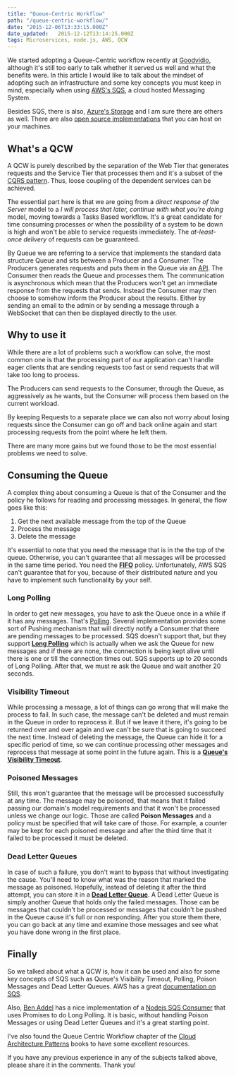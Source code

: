 ```yaml
---
title: "Queue-Centric Workflow"
path: "/queue-centric-workflow/"
date: "2015-12-06T13:33:15.000Z"
date_updated:   2015-12-12T13:14:25.000Z
tags: Microservices, node.js, AWS, QCW
---
```


We started adopting a Queue-Centric workflow recently at [Goodvidio](http://goodvid.io), although it's still too early to talk whether it served us well and what the benefits were. In this article I would like to talk about the mindset of adopting such an infrastructure and some key concepts you must keep in mind, especially when using [AWS's SQS](https://aws.amazon.com/sqs/), a cloud hosted Messaging System.

Besides SQS, there is also, [Azure's Storage](https://azure.microsoft.com/en-us/services/storage/) and I am sure there are others as well. There are also [open source implementations](http://queues.io/) that you can host on your machines.

## What's a QCW
A QCW is purely described by the separation of the Web Tier that generates requests and the Service Tier that processes them and it's a subset of the [CQRS pattern](http://martinfowler.com/bliki/CQRS.html). Thus, loose coupling of the dependent services can be achieved.

The essential part here is that we are going from a *direct response of the Server* model to a *I will process that later, continue with what you're doing* model, moving towards a Tasks Based workflow. It's a great candidate for time consuming processes or when the possibility of a system to be down is high and won't be able to service requests immediately. The *at-least-once delivery* of requests can be guaranteed.

By Queue we are referring to a service that implements the standard data structure Queue and sits between a Producer and a Consumer. The Producers generates requests and puts them in the Queue via an [API](http://docs.aws.amazon.com/AWSSimpleQueueService/latest/SQSDeveloperGuide/MakingRequestsArticle.html). The Consumer then reads the Queue and processes them. The communication is asynchronous which mean that the Producers won't get an immediate response from the requests that sends.  Instead the Consumer may then choose to somehow inform the Producer about the results. Either by sending an email to the admin or by sending a message through a WebSocket that can then be displayed directly to the user.

## Why to use it
While there are a lot of problems such a workflow can solve, the most common one is that the processing part of our application can't handle eager clients that are sending requests too fast or send requests that will take too long to process.

The Producers can send requests to the Consumer, through the Queue, as aggressively as he wants, but the Consumer will process them based on the current workload.

By keeping Requests to a separate place we can also not worry about losing requests since the Consumer can go off and back online again and start processing requests from the point where he left them.

There are many more gains but we found those to be the most essential problems we need to solve.

## Consuming the Queue
A complex thing about consuming a Queue is that of the Consumer and the policy he follows for reading and processing messages. In general, the flow goes like this:

1. Get the next available message from the top of the Queue
2. Process the message
3. Delete the message

It's essential to note that you need the message that is in the the top of the queue. Otherwise, you can't guarantee that all messages will be processed in the same time period. You need the **[FIFO](https://en.wikipedia.org/wiki/FIFO)** policy. Unfortunately, AWS SQS can't guarantee that for you, because of their distributed nature and you have to implement such functionality by your self.

### Long Polling
In order to get new messages, you have to ask the Queue once in a while if it has any messages. That's [Polling](http://stackoverflow.com/a/12855533/1955940). Several implementation provides some sort of Pushing mechanism that will directly notify a Consumer that there are pending messages to be processed. SQS doesn't support that, but they support **[Long Polling](http://docs.aws.amazon.com/AWSSimpleQueueService/latest/SQSDeveloperGuide/sqs-long-polling.html)** which is actually when we ask the Queue for new messages and if there are none, the connection is being kept alive until there is one or till the connection times out. SQS supports up to 20 seconds of Long Polling. After that, we must re ask the Queue and wait another 20 seconds.

### Visibility Timeout
While processing a message, a lot of things can go wrong that will make the process to fail. In such case, the message can't be deleted and must remain in the Queue in order to reprocess it. But if we leave it there, it's going to be returned over and over again and we can't be sure that is going to succeed the next time. Instead of deleting the message, the Queue can hide it for a specific period of time, so we can continue processing other messages and reprocess that message at some point in the future again. This is a **[Queue's Visibility Timeout](http://docs.aws.amazon.com/AWSSimpleQueueService/latest/SQSDeveloperGuide/AboutVT.html)**.

### Poisoned Messages
Still, this won't guarantee that the message will be processed successfully at any time. The message may be poisoned, that means that it failed passing our domain's model requirements and that it won't be processed unless we change our logic. Those are called **Poison Messages** and a policy must be specified that will take care of those. For example, a counter may be kept for each poisoned message and after the third time that it failed to be processed it must be deleted.

### Dead Letter Queues
In case of such a failure, you don't want to bypass that without investigating the cause. You'll need to know what was the reason that marked the message as poisoned. Hopefully, instead of deleting it after the third attempt, you can store it in a **[Dead Letter Queue](http://docs.aws.amazon.com/AWSSimpleQueueService/latest/SQSDeveloperGuide/SQSDeadLetterQueue.html)**. A Dead Letter Queue is simply another Queue that holds only the failed messages. Those can be messages that couldn't be processed or messages that couldn't be pushed in the Queue cause it's full or non responding. After you store them there, you can go back at any time and examine those messages and see what you have done wrong in the first place.

## Finally
So we talked about what a QCW is, how it can be used and also for some key concepts of SQS such as Queue's Visibility Timeout, Polling, Poison Messages and Dead Letter Queues. AWS has a great [documentation on SQS](https://aws.amazon.com/documentation/sqs/).

Also, [Ben Addel](http://www.bennadel.com/index.cfm) has a nice implementation of a [Nodejs SQS Consumer](http://www.bennadel.com/blog/2792-shedding-the-monolithic-application-with-aws-simple-queue-service-sqs-and-node-js.htm) that uses Promises to do Long Polling. It is basic, without handling Poison Messages or using Dead Letter Queues and it's a great starting point.

I've also found the Queue Centric Workflow chapter of the [Cloud Architecture Patterns](http://www.amazon.com/Cloud-Architecture-Patterns-Using-Microsoft/dp/1449319777) books to have some excellent resources.

If you have any previous experience in any of the subjects talked above, please share it in the comments. Thank you!
